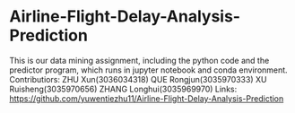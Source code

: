 # Airline-Flight-Delay-Analysis-Prediction
This is our data mining assignment, including the python code and the predictor program, which runs in jupyter notebook and conda environment. 
Contributiors: 
ZHU Xun(3036034318)
QUE Rongjun(3035970333)
XU Ruisheng(3035970656)
ZHANG Longhui(3035969970)
Links: https://github.com/yuwentiezhu11/Airline-Flight-Delay-Analysis-Prediction
